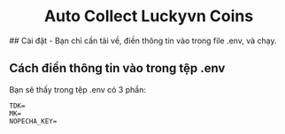 <h1 align="center">Auto Collect Luckyvn Coins</h1>
## Cài đặt
- Bạn chỉ cần tải về, điền thông tin vào trong file .env, và chạy.

## Cách điền thông tin vào trong tệp .env
Bạn sẽ thấy trong tệp .env có 3 phần:
```env
TDK=
MK=
NOPECHA_KEY=
```
